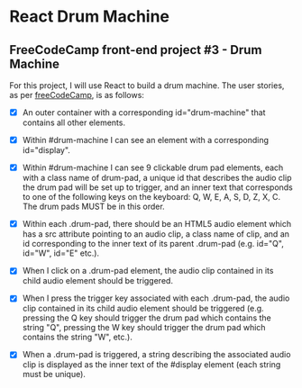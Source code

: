 # React Drum Machine
## FreeCodeCamp front-end project #3 - Drum Machine

For this project, I will use React to build a drum machine. The user stories, as per [freeCodeCamp](https://learn.freecodecamp.org/front-end-libraries/front-end-libraries-projects/build-a-drum-machine), is as follows:

- [x] An outer container with a corresponding id="drum-machine" that contains all other elements.

- [x] Within #drum-machine I can see an element with a corresponding id="display".

- [x] Within #drum-machine I can see 9 clickable drum pad elements, each with a class name of drum-pad, a unique id that describes the audio clip the drum pad will be set up to trigger, and an inner text that corresponds to one of the following keys on the keyboard: Q, W, E, A, S, D, Z, X, C. The drum pads MUST be in this order.

- [x] Within each .drum-pad, there should be an HTML5 audio element which has a src attribute pointing to an audio clip, a class name of clip, and an id corresponding to the inner text of its parent .drum-pad (e.g. id="Q", id="W", id="E" etc.).

- [x] When I click on a .drum-pad element, the audio clip contained in its child audio element should be triggered.

- [x] When I press the trigger key associated with each .drum-pad, the audio clip contained in its child audio element should be triggered (e.g. pressing the Q key should trigger the drum pad which contains the string "Q", pressing the W key should trigger the drum pad which contains the string "W", etc.).

- [x]  When a .drum-pad is triggered, a string describing the associated audio clip is displayed as the inner text of the #display element (each string must be unique).
